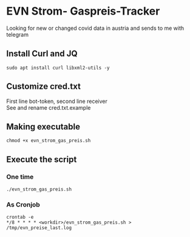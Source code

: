 # EVN Strom- Gaspreis-Tracker
Looking for new or changed covid data in austria and sends to me with telegram  

## Install Curl and JQ  
`sudo apt install curl libxml2-utils -y`  

## Customize cred.txt  
First line bot-token, second line receiver  
See and rename cred.txt.example  

## Making executable  
`chmod +x evn_strom_gas_preis.sh`  

## Execute the script  
### One time  
`./evn_strom_gas_preis.sh`  

### As Cronjob  
```
crontab -e  
*/8 * * * * <workdir>/evn_strom_gas_preis.sh > /tmp/evn_preise_last.log  
```
